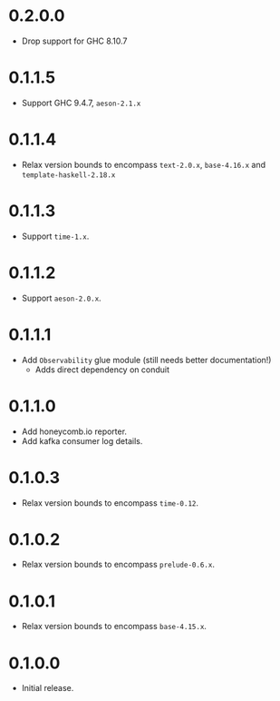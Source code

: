 # 0.2.0.0

- Drop support for GHC 8.10.7

# 0.1.1.5

- Support GHC 9.4.7, `aeson-2.1.x`

# 0.1.1.4

- Relax version bounds to encompass `text-2.0.x`, `base-4.16.x` and `template-haskell-2.18.x`

# 0.1.1.3

- Support `time-1.x`.

# 0.1.1.2

- Support `aeson-2.0.x`.

# 0.1.1.1

- Add `Observability` glue module (still needs better documentation!)
  - Adds direct dependency on conduit

# 0.1.1.0

- Add honeycomb.io reporter.
- Add kafka consumer log details.

# 0.1.0.3

- Relax version bounds to encompass `time-0.12`.

# 0.1.0.2

- Relax version bounds to encompass `prelude-0.6.x`.

# 0.1.0.1

- Relax version bounds to encompass `base-4.15.x`.

# 0.1.0.0

- Initial release.
